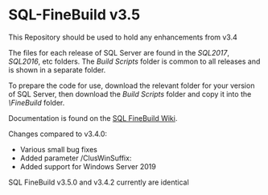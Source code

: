 # SQL-FineBuild v3.5

This Repository should be used to hold any enhancements from v3.4

The files for each release of SQL Server are found in the _SQL2017_, _SQL2016_, etc folders.  The _Build Scripts_ folder is common to all releases and is shown in a separate folder.

To prepare the code for use, download the relevant folder for your version of SQL Server, then download the _Build Scripts_ folder and copy it into the _\FineBuild_ folder.  

Documentation is found on the [SQL FineBuild Wiki](https://github.com/SQL-FineBuild/Common/wiki).

Changes compared to v3.4.0:

* Various small bug fixes
* Added parameter /ClusWinSuffix:
* Added support for Windows Server 2019

SQL FineBuild v3.5.0 and v3.4.2 currently are identical
